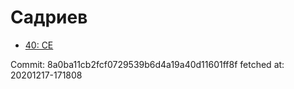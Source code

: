 # Садриев
- [40: CE](40.md)

Commit: 8a0ba11cb2fcf0729539b6d4a19a40d11601ff8f
 fetched at: 20201217-171808
